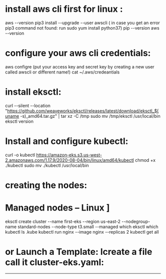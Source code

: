 # install aws cli first for linux :
aws --version
pip3 install --upgrade --user awscli ( in case you get an error  pip3 command not found: run sudo yum install python37)
pip --version
aws --version

# configure your aws cli credentials:
aws configre (put your access key and secret key by creating a new user called awscli or different name!)
cat ~/.aws/credeantials

# install eksctl:
curl --silent --location "https://github.com/weaveworks/eksctl/releases/latest/download/eksctl_$(uname -s)_amd64.tar.gz" | tar xz -C /tmp
sudo mv /tmp/eksctl /usr/local/bin
eksctl version

# Install and configure kubectl:
curl -o kubectl https://amazon-eks.s3.us-west-2.amazonaws.com/1.17.9/2020-08-04/bin/linux/amd64/kubectl
chmod +x ./kubectl
sudo mv ./kubectl /usr/local/bin

# creating the nodes:
# Managed nodes – Linux ]
 eksctl create cluster --name first-eks --region us-east-2 --nodegroup-name standard-nodes --node-type t3.small --managed
which eksctl
which kubectl
ls .kube
kubectl run nginx --image nginx --replicas 2
kubectl get all


# or Launch a Template: lcreate a file call it cluster-eks.yaml:
---
